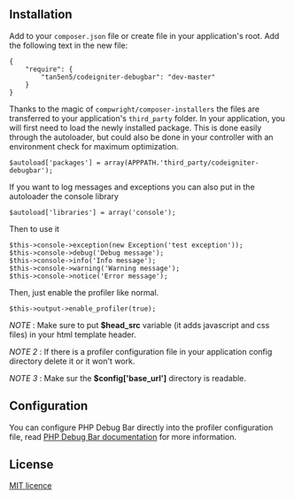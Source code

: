 ## Installation

Add to your `composer.json` file or create file in your application's root. Add the following text in the new file: 

    {
        "require": {
            "tan5en5/codeigniter-debugbar": "dev-master"
        }
    }

Thanks to the magic of `compwright/composer-installers` the files are transferred to your application's `third_party` folder. In your application, you will first need to load the newly installed package.  This is  done easily through the autoloader, but could also be done in your controller with an environment check for maximum optimization. 

    $autoload['packages'] = array(APPPATH.'third_party/codeigniter-debugbar');

If you want to log messages and exceptions you can also put in the autoloader the console library

    $autoload['libraries'] = array('console');

Then to use it

    $this->console->exception(new Exception('test exception'));
    $this->console->debug('Debug message');
    $this->console->info('Info message');
    $this->console->warning('Warning message');
    $this->console->notice('Error message');

Then, just enable the profiler like normal.

    $this->output->enable_profiler(true);

*NOTE* : Make sure to put **$head_src** variable (it adds javascript and css files) in your html template header.

*NOTE 2* : If there is a profiler configuration file in your application config directory delete it or it won't work.

*NOTE 3* : Make sur the **$config['base_url']** directory is readable.

## Configuration

You can configure PHP Debug Bar directly into the profiler configuration file, read [PHP Debug Bar documentation](http://phpdebugbar.com/docs/rendering.html#rendering) for more information.

## License

[MIT licence](http://opensource.org/licenses/MIT)